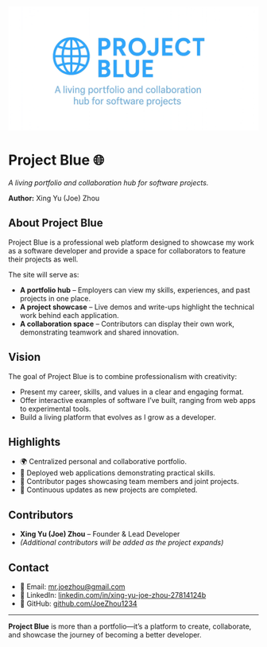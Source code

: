 <img src="./assets/project_blue_banner.png" alt="Project Blue Banner" width="600" height="250" style="object-fit: cover;">

# Project Blue 🌐
*A living portfolio and collaboration hub for software projects.*  

**Author:** Xing Yu (Joe) Zhou  

## About Project Blue
Project Blue is a professional web platform designed to showcase my work as a software developer and provide a space for collaborators to feature their projects as well.  

The site will serve as:
- **A portfolio hub** – Employers can view my skills, experiences, and past projects in one place.  
- **A project showcase** – Live demos and write-ups highlight the technical work behind each application.  
- **A collaboration space** – Contributors can display their own work, demonstrating teamwork and shared innovation.  

## Vision
The goal of Project Blue is to combine professionalism with creativity:  
- Present my career, skills, and values in a clear and engaging format.  
- Offer interactive examples of software I’ve built, ranging from web apps to experimental tools.  
- Build a living platform that evolves as I grow as a developer.  

## Highlights
- 🌍 Centralized personal and collaborative portfolio.  
- 🔧 Deployed web applications demonstrating practical skills.  
- 👥 Contributor pages showcasing team members and joint projects.  
- 🚀 Continuous updates as new projects are completed.  

## Contributors
- **Xing Yu (Joe) Zhou** – Founder & Lead Developer  
- *(Additional contributors will be added as the project expands)*  

## Contact
- 📧 Email: [mr.joezhou@gmail.com](mailto:mr.joezhou@gmail.com)  
- 💼 LinkedIn: [linkedin.com/in/xing-yu-joe-zhou-27814124b](https://www.linkedin.com/in/xing-yu-joe-zhou-27814124b/)  
- 🐙 GitHub: [github.com/JoeZhou1234](https://github.com/JoeZhou1234)  

---

**Project Blue** is more than a portfolio—it’s a platform to create, collaborate, and showcase the journey of becoming a better developer.  

